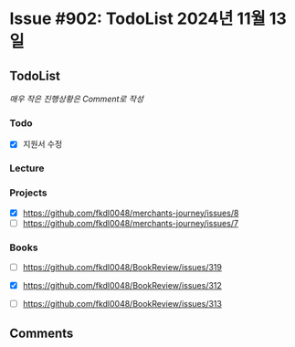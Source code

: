 # Issue #902: TodoList 2024년 11월 13일

## TodoList

*매우 작은 진행상황은 Comment로 작성*

### Todo  

- [x] 지원서 수정

### Lecture

### Projects

- [x] https://github.com/fkdl0048/merchants-journey/issues/8
- [ ] https://github.com/fkdl0048/merchants-journey/issues/7

### Books

- [ ] https://github.com/fkdl0048/BookReview/issues/319
- [x] https://github.com/fkdl0048/BookReview/issues/312
- [ ] https://github.com/fkdl0048/BookReview/issues/313


## Comments

